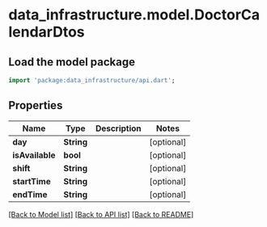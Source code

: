 # data_infrastructure.model.DoctorCalendarDtos

## Load the model package
```dart
import 'package:data_infrastructure/api.dart';
```

## Properties
Name | Type | Description | Notes
------------ | ------------- | ------------- | -------------
**day** | **String** |  | [optional] 
**isAvailable** | **bool** |  | [optional] 
**shift** | **String** |  | [optional] 
**startTime** | **String** |  | [optional] 
**endTime** | **String** |  | [optional] 

[[Back to Model list]](../README.md#documentation-for-models) [[Back to API list]](../README.md#documentation-for-api-endpoints) [[Back to README]](../README.md)


